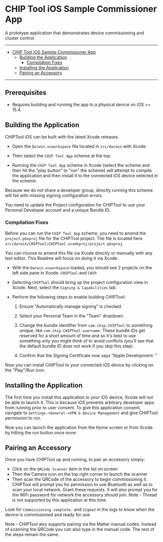 # CHIP Tool iOS Sample Commissioner App

A prototype application that demonstrates device commissioning and cluster
control.

---

-   [CHIP Tool iOS Sample Commissioner App](#chip-tool-ios-sample-commissioner-app)
    -   [Building the Application](#building-the-application)
        -   [Compilation Fixes](#compilation-fixes)
    -   [Installing the Application](#installing-the-application)
    -   [Pairing an Accessory](#pairing-an-accessory)

---

## Prerequisites

-   Requires building and running the app to a physical device on iOS >= 15.4.

## Building the Application

CHIPTool iOS can be built with the latest Xcode releases.

-   Open the `Darwin.xcworkspace` file located in `src/darwin` with Xcode.

-   Then select the `CHIP Tool App` scheme at the top.

-   Running the `CHIP Tool App` scheme in Xcode (select the scheme and then hit
    the "play button" to "run" the scheme) will attempt to compile the
    application and then install it to the connected iOS device selected in the
    scheme.

Because we do not share a developer group, directly running this scheme will
fail with missing signing configuration errors.

You need to update the Project configuration for CHIPTool to use your Personal
Developer account and a unique Bundle ID.

### Compilation Fixes

Before you can run the `CHIP Tool App` scheme, you need to amend the
`project.pbxproj` file for the CHIPTool project. The file is located here
`src/darwin/CHIPTool/CHIPTool.xcodeproj/project.pbxproj`.

You can choose to amend this file via Xcode directly or manually with any text
editor. This Readme will focus on doing it via Xcode.

-   With the `Darwin.xcworkspace` loaded, you should see 2 projects on the left
    side pane in Xcode. `CHIPTool` and `CHIP`.

-   Selecting `CHIPTool` should bring up the project configuration view in
    Xcode. Next, select the `Signing & Capabilities` tab.

-   Perform the following steps to enable building CHIPTool:

    1. Ensure "Automatically manage signing" is checked

    2. Select your Personal Team in the "Team" dropdown.

    3. Change the bundle identifier from `com.chip.CHIPTool` to something
       unique, like `com.chip.CHIPTool-username`. These bundle IDs get reserved
       for a short amount of time and so it's best to use something only you
       might think of to avoid conflicts (you'll see that the default bundle ID
       does not work if you skip this step).

    4. Confirm that the Signing Certificate now says "Apple Development:
       <your personal account>"

Now you can install CHIPTool to your connected iOS device by clicking on the
"Play"/Run icon.

## Installing the Application

The first time you install this application to your iOS device, Xcode will not
be able to launch it. This is because iOS prevents arbitrary developer apps from
running prior to user consent. To give this application consent, navigate to
`Settings->General->VPN & Device Management` and give CHIPTool permission to
run.

Now you can launch the application from the Home screen or from Xcode by hitting
the run button once more.

## Pairing an Accessory

Once you have CHIPTool up and running, to pair an accessory simply:

-   Click on the `QRCode Scanner` item in the list on screen
-   Then the Camera icon on the top right corner to launch the scanner
-   Then scan the QRCode of the accessory to begin commissioning it. CHIPTool
    will prompt you for permission to use Bluetooth as well as to scan your
    local network. Grant these requests. It will also prompt you for the WiFi
    password for network the accessory should join. Note - Thread is not
    supported by this application at this time.

Look for `Commissioning complete.` and `Sigma3` in the logs to know when the
device is commissioned and ready for use.

Note - CHIPTool also supports pairing via the Matter manual codes. Instead of
scanning the QRCode you can also type in the manual code. The rest of the steps
remain the same.
